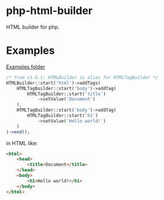 # php-html-builder
HTML builder for php.

# Examples
[Examples folder](https://github.com/GDenisC/php-html-builder/tree/master/examples)

```php
/* from v1.0.1: HTMLBuilder is alias for HTMLTagBuilder */
HTMLBuilder::start('html')->addTags(
    HTMLTagBuilder::start('body')->addTag(
        HTMLTagBuilder::start('title')
            ->setValue('Document')
    ),
    HTMLTagBuilder::start('body')->addTag(
        HTMLTagBuilder::start('h1')
            ->setValue('Hello world!')
    )
)->end();
```
in HTML like:
```html
<html>
    <head>
        <title>Document</title>
    </head>
    <body>
        <h1>Hello world!</h1>
    </body>
</html>
```